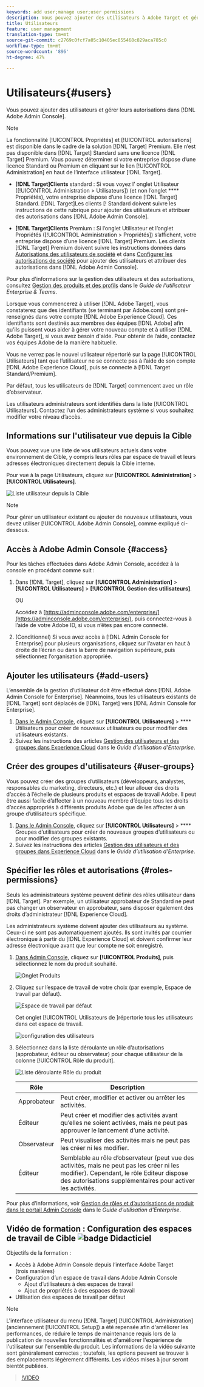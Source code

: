 ```yaml
---
keywords: add user;manage user;user permissions
description: Vous pouvez ajouter des utilisateurs à Adobe Target et gérer leurs autorisations dans le Adobe Admin Console.
title: Utilisateurs
feature: user management
translation-type: tm+mt
source-git-commit: c2769c0fcf7a05c10405ec855468c829aca785c0
workflow-type: tm+mt
source-wordcount: '896'
ht-degree: 47%

---
```



# Utilisateurs{#users}

Vous pouvez ajouter des utilisateurs et gérer leurs autorisations dans [!DNL Adobe Admin Console].

>[!NOTE]
>
>La fonctionnalité [!UICONTROL Propriétés] et [!UICONTROL autorisations] est disponible dans le cadre de la solution [!DNL Target] Premium. Elle n’est pas disponible dans [!DNL Target] Standard sans une licence [!DNL Target] Premium.
>Vous pouvez déterminer si votre entreprise dispose d’une licence Standard ou Premium en cliquant sur le lien [!UICONTROL Administration] en haut de l’interface utilisateur [!DNL Target].
>
>* **[!DNL Target]Clients** standard : Si vous voyez l’  onglet Utilisateur ([!UICONTROL Administration > Utilisateurs]) (et non l’onglet  **** Propriétés), votre entreprise dispose d’une licence  [!DNL Target] Standard. [!DNL Target]Les clients [! Standard doivent suivre les instructions de cette rubrique pour ajouter des utilisateurs et attribuer des autorisations dans [!DNL Adobe Admin Console].
   >
   >
* **[!DNL Target]Clients** Premium : Si l’onglet   Utilisateur et l’onglet   Propriétés ([!UICONTROL Administration > Propriétés]) s’affichent, votre entreprise dispose d’une licence  [!DNL Target] Premium. Les clients [!DNL Target] Premium doivent suivre les instructions données dans [Autorisations des utilisateurs de société](/help/administrating-target/c-user-management/property-channel/property-channel.md) et dans [Configurer les autorisations de société](/help/administrating-target/c-user-management/property-channel/properties-overview.md) pour ajouter des utilisateurs et attribuer des autorisations dans [!DNL Adobe Admin Console].
>
>
Pour plus d&#39;informations sur la gestion des utilisateurs et des autorisations, consultez [Gestion des produits et des profils](https://helpx.adobe.com/enterprise/using/manage-products-and-profiles.html) dans le *Guide de l&#39;utilisateur Enterprise &amp; Teams*.

Lorsque vous commencerez à utiliser [!DNL Adobe Target], vous constaterez que des identifiants (se terminant par Adobe.com) sont pré-renseignés dans votre compte [!DNL Adobe Experience Cloud]. Ces identifiants sont destinés aux membres des équipes [!DNL Adobe] afin qu&#39;ils puissent vous aider à gérer votre nouveau compte et à utiliser [!DNL Adobe Target], si vous avez besoin d&#39;aide. Pour obtenir de l’aide, contactez vos équipes Adobe de la manière habituelle.

Vous ne verrez pas le nouvel utilisateur répertorié sur la page [!UICONTROL Utilisateurs] tant que l’utilisateur ne se connecte pas à l’aide de son compte [!DNL Adobe Experience Cloud], puis se connecte à [!DNL Target Standard/Premium].

Par défaut, tous les utilisateurs de [!DNL Target] commencent avec un rôle d’observateur.

Les utilisateurs administrateurs sont identifiés dans la liste [!UICONTROL Utilisateurs]. Contactez l’un des administrateurs système si vous souhaitez modifier votre niveau d’accès.

## Informations sur l&#39;utilisateur vue depuis la Cible

Vous pouvez vue une liste de vos utilisateurs actuels dans votre environnement de Cible, y compris leurs rôles par espace de travail et leurs adresses électroniques directement depuis la Cible interne.

Pour vue à la page Utilisateurs, cliquez sur **[!UICONTROL Administration]** > **[!UICONTROL Utilisateurs]**.

![Liste utilisateur depuis la Cible](/help/administrating-target/c-user-management/c-user-management/assets/user-list-target.png)

>[!NOTE]
>
>Pour gérer un utilisateur existant ou ajouter de nouveaux utilisateurs, vous devez utiliser [!UICONTROL Adobe Admin Console], comme expliqué ci-dessous.

## Accès à Adobe Admin Console {#access}

Pour les tâches effectuées dans Adobe Admin Console, accédez à la console en procédant comme suit :

1. Dans [!DNL Target], cliquez sur **[!UICONTROL Administration]** > **[!UICONTROL Utilisateurs]** > **[!UICONTROL Gestion des utilisateurs]**.

   OU

   Accédez à [https://adminconsole.adobe.com/enterprise/](https://adminconsole.adobe.com/enterprise/), puis connectez-vous à l’aide de votre Adobe ID, si vous n’êtes pas encore connecté.

1. (Conditionnel) Si vous avez accès à [!DNL Admin Console for Enterprise] pour plusieurs organisations, cliquez sur l’avatar en haut à droite de l’écran ou dans la barre de navigation supérieure, puis sélectionnez l’organisation appropriée.

## Ajouter les utilisateurs {#add-users}

L’ensemble de la gestion d’utilisateur doit être effectué dans [!DNL Adobe Admin Console for Enterprise]. Néanmoins, tous les utilisateurs existants de [!DNL Target] sont déplacés de [!DNL Target] vers [!DNL Admin Console for Enterprise].

1. [Dans le Admin Console](/help/administrating-target/c-user-management/c-user-management/user-management.md#section_79796E0227D048F59BAE0AB02E544EBE), cliquez sur  **[!UICONTROL Utilisateurs]** >  **** Utilisateurs pour créer de nouveaux utilisateurs ou pour modifier des utilisateurs existants.
1. Suivez les instructions des articles [Gestion des utilisateurs et des groupes dans Experience Cloud](https://helpx.adobe.com/enterprise/help/users.html) dans le *Guide d’utilisation d’Enterprise*.

## Créer des groupes d&#39;utilisateurs {#user-groups}

Vous pouvez créer des groupes d’utilisateurs (développeurs, analystes, responsables du marketing, directeurs, etc.) et leur allouer des droits d’accès à l’échelle de plusieurs produits et espaces de travail Adobe. Il peut être aussi facile d’affecter à un nouveau membre d’équipe tous les droits d’accès appropriés à différents produits Adobe que de les affecter à un groupe d’utilisateurs spécifique.

1. [Dans le Admin Console](/help/administrating-target/c-user-management/c-user-management/user-management.md#section_79796E0227D048F59BAE0AB02E544EBE), cliquez sur  **[!UICONTROL Utilisateurs]**  >  **** Groupes d’utilisateurs pour créer de nouveaux groupes d’utilisateurs ou pour modifier des groupes existants.
1. Suivez les instructions des articles [Gestion des utilisateurs et des groupes dans Experience Cloud](https://helpx.adobe.com/enterprise/help/users.html) dans le *Guide d’utilisation d’Enterprise*.

## Spécifier les rôles et autorisations {#roles-permissions}

Seuls les administrateurs système peuvent définir des rôles utilisateur dans [!DNL Target]. Par exemple, un utilisateur approbateur de Standard ne peut pas changer un observateur en approbateur, sans disposer également des droits d’administrateur [!DNL Experience Cloud].

Les administrateurs système doivent ajouter des utilisateurs au système. Ceux-ci ne sont pas automatiquement ajoutés. Ils sont invités par courrier électronique à partir du [!DNL Experience Cloud] et doivent confirmer leur adresse électronique avant que leur compte ne soit enregistré.

1. [Dans Admin Console](/help/administrating-target/c-user-management/c-user-management/user-management.md#section_79796E0227D048F59BAE0AB02E544EBE), cliquez sur **[!UICONTROL Produits]**, puis sélectionnez le nom du produit souhaité.

   ![Onglet Produits](/help/administrating-target/c-user-management/c-user-management/assets/workspace-publisher.png)

1. Cliquez sur l’espace de travail de votre choix (par exemple, Espace de travail par défaut).

   ![Espace de travail par défaut](/help/administrating-target/c-user-management/c-user-management/assets/default-workspace-new.png)

   Cet onglet [!UICONTROL Utilisateurs de ]répertorie tous les utilisateurs dans cet espace de travail.

   ![configuration des utilisateurs](/help/administrating-target/c-user-management/c-user-management/assets/configuration_users-new-publisher.png)

1. Sélectionnez dans la liste déroulante un rôle d’autorisations (approbateur, éditeur ou observateur) pour chaque utilisateur de la colonne [!UICONTROL Rôle du produit].

   ![Liste déroulante Rôle du produit](/help/administrating-target/c-user-management/c-user-management/assets/product-role-new.png)

   | Rôle | Description |
   |--- |--- |
   | Approbateur | Peut créer, modifier et activer ou arrêter les activités. |
   | Éditeur | Peut créer et modifier des activités avant qu’elles ne soient activées, mais ne peut pas approuver le lancement d’une activité. |
   | Observateur | Peut visualiser des activités mais ne peut pas les créer ni les modifier. |
   | Éditeur | Semblable au rôle d’observateur (peut vue des activités, mais ne peut pas les créer ni les modifier). Cependant, le rôle Editeur dispose des autorisations supplémentaires pour activer les activités. |

Pour plus d’informations, voir [Gestion de rôles et d’autorisations de produit dans le portail Admin Console](https://helpx.adobe.com/enterprise/help/manage-permissions-and-roles.html) dans le *Guide d’utilisation d’Enterprise*.

## Vidéo de formation : Configuration des espaces de travail de Cible ![badge Didacticiel](/help/assets/tutorial.png)

Objectifs de la formation :

* Accès à Adobe Admin Console depuis l’interface Adobe Target (trois manières)
* Configuration d’un espace de travail dans Adobe Admin Console
   * Ajout d’utilisateurs à des espaces de travail
   * Ajout de propriétés à des espaces de travail
* Utilisation des espaces de travail par défaut

>[!NOTE]
>
>L&#39;interface utilisateur du menu [!DNL Target] [!UICONTROL Administration] (anciennement [!UICONTROL Setup]) a été repensée afin d&#39;améliorer les performances, de réduire le temps de maintenance requis lors de la publication de nouvelles fonctionnalités et d&#39;améliorer l&#39;expérience de l&#39;utilisateur sur l&#39;ensemble du produit. Les informations de la vidéo suivante sont généralement correctes ; toutefois, les options peuvent se trouver à des emplacements légèrement différents. Les vidéos mises à jour seront bientôt publiées.

>[!VIDEO](https://video.tv.adobe.com/v/19463/)
